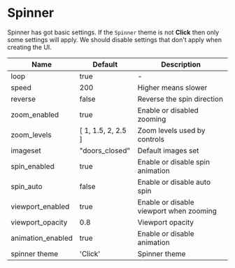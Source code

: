 <!-- Space: ~213834277 -->
<!-- Parent: Web Documentation -->
<!-- Parent: Vue Components -->
<!-- Title: Spinner -->
<!-- Layout: (plain) -->

# Spinner

Spinner has got basic settings. If the `Spinner` theme is not **Click** then only some settings will apply. We should disable settings that don't apply when creating the UI.

| Name | Default | Description |
| ---- | ------- | ----------- |
| loop | true | - |
| speed | 200 | Higher means slower |
| reverse | false | Reverse the spin direction |
| zoom_enabled | true | Enable or disabled zooming |
| zoom_levels | [ 1, 1.5, 2, 2.5 ] | Zoom levels used by controls |
| imageset | "doors_closed" | Default images set |
| spin_enabled | true | Enable or disable spin animation |
| spin_auto | false | Enable or disable auto spin |
| viewport_enabled | true | Enable or disable viewport when zooming |
| viewport_opacity | 0.8 | Viewport opacity |
| animation_enabled | true | Enable or disable animation |
| spinner theme | 'Click' | Spinner theme |
